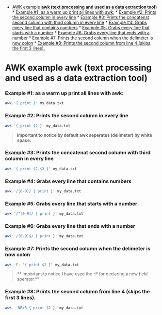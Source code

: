 <!--ts-->
   * [AWK example <strong>awk (text processing and used as a data extraction tool)</strong>](#awk-example-awk-text-processing-and-used-as-a-data-extraction-tool)
         * [Example #1: as a warm up print all lines with awk:](#example-1-as-a-warm-up-print-all-lines-with-awk)
         * [Example #2: Prints the second column in every line](#example-2-prints-the-second-column-in-every-line)
         * [Example #3: Prints the concatenat second column with third column in every line](#example-3-prints-the-concatenat-second-column-with-third-column-in-every-line)
         * [Example #4: Grabs every line that contains numbers](#example-4-grabs-every-line-that-contains-numbers)
         * [Example #5: Grabs every line that starts with a number](#example-5-grabs-every-line-that-starts-with-a-number)
         * [Example #6: Grabs every line that ends with a number](#example-6-grabs-every-line-that-ends-with-a-number)
         * [Example #7: Prints the second column when the delimeter is now colon](#example-7-prints-the-second-column-when-the-delimeter-is-now-colon)
         * [Example #8: Prints the second column from line 4 (skips the first 3 lines).](#example-8-prints-the-second-column-from-line-4-skips-the-first-3-lines)

<!-- Added by: gil_diy, at: Sat 29 Jan 2022 22:03:41 IST -->

<!--te-->



#
# AWK example **awk (text processing and used as a data extraction tool)**

### Example #1: as a warm up print all lines with awk:
```bash
awk '{ print }' my_data.txt
```
### Example #2: Prints the second column in every line
```bash
awk '{ print $2 }' my_data.txt
```
 > **important to notice by default awk seperates (delimeter) by white space.**

### Example #3: Prints the concatenat second column with third column in every line

```bash
awk '{ print $2.$3 }' my_data.txt
```

### Example #4: Grabs every line that contains numbers

```bash
awk '/[0-9]/ { print }' my_data.txt
```

### Example #5: Grabs every line that starts with a number

```bash
awk '/^[0-9]/ { print }' my_data.txt
```

### Example #6: Grabs every line that ends with a number

```bash
awk '/[0-9]$/ { print }' my_data.txt
```
### Example #7: Prints the second column when the delimeter is now colon

```bash
awk -F: '{ print $2 }' my_data.txt
```
> ** important to notice I have used the -F for declaring a new field sperator.**

### Example #8: Prints the second column from line 4 (skips the first 3 lines).

```bash
awk  'NR>3 { print $2 }' my_data.txt
```
